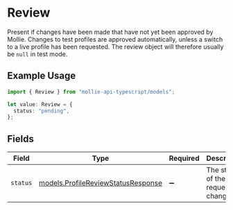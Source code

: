 # Review

Present if changes have been made that have not yet been approved by Mollie. Changes to test profiles are approved
automatically, unless a switch to a live profile has been requested. The review object will therefore usually be
`null` in test mode.

## Example Usage

```typescript
import { Review } from "mollie-api-typescript/models";

let value: Review = {
  status: "pending",
};
```

## Fields

| Field                                                                          | Type                                                                           | Required                                                                       | Description                                                                    | Example                                                                        |
| ------------------------------------------------------------------------------ | ------------------------------------------------------------------------------ | ------------------------------------------------------------------------------ | ------------------------------------------------------------------------------ | ------------------------------------------------------------------------------ |
| `status`                                                                       | [models.ProfileReviewStatusResponse](../models/profilereviewstatusresponse.md) | :heavy_minus_sign:                                                             | The status of the requested changes.                                           | pending                                                                        |